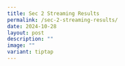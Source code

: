 ```yaml
---
title: Sec 2 Streaming Results
permalink: /sec-2-streaming-results/
date: 2024-10-28
layout: post
description: ""
image: ""
variant: tiptap
---
```

